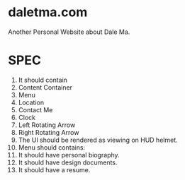 # daletma.com
Another Personal Website about Dale Ma.

# SPEC
1. It should contain
  1. Content Container
  2. Menu
  3. Location
  4. Contact Me
  5. Clock
  6. Left Rotating Arrow
  7. Right Rotating Arrow
2. The UI should be rendered as viewing on HUD helmet.
3. Menu should contains:
  1. It should have personal biography.
  2. It should have design documents.
  3. It should have a resume.
